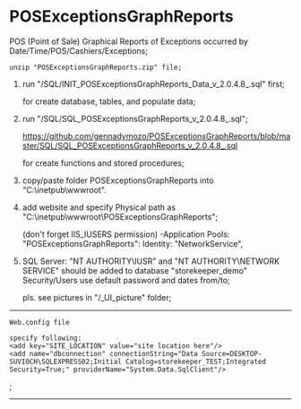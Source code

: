 # POSExceptionsGraphReports

POS (Point of Sale) Graphical Reports of Exceptions occurred by Date/Time/POS/Cashiers/Exceptions;
	
	unzip "POSExceptionsGraphReports.zip" file;

1.	run "/SQL/INIT_POSExceptionsGraphReports_Data_v_2.0.4.8_.sql" first;

	for create database, tables, and populate data;

2.	run "/SQL/SQL_POSExceptionsGraphReports_v_2.0.4.8_.sql";

	https://github.com/gennadymozo/POSExceptionsGraphReports/blob/master/SQL/SQL_POSExceptionsGraphReports_v_2.0.4.8_.sql

	for create functions and stored procedures;

3.	copy/paste folder POSExceptionsGraphReports into "C:\inetpub\wwwroot".

4.	add website and specify Physical path as "C:\inetpub\wwwroot\POSExceptionsGraphReports";

	(don't forget IIS_IUSERS permission) -Application Pools: "POSExceptionsGraphReports": Identity: "NetworkService",

5.	SQL Server: "NT AUTHORITY\IUSR" and "NT AUTHORITY\NETWORK SERVICE" should be added to database "storekeeper_demo" Security/Users
	use default password and dates from/to; 
	
	pls. see pictures in "/_UI_picture" folder;

---   ---   ---   ---   ---   ---   ---   ---   ---   ---   ---   ---   ---   ---   ---   ---   ---   ---   
	Web.config file

	specify following:
	<add key="SITE_LOCATION" value="site location here"/>
	<add name="dbconnection" connectionString="Data Source=DESKTOP-SUVI0CH\SQLEXPRESS02;Initial Catalog=storekeeper_TEST;Integrated Security=True;" providerName="System.Data.SqlClient"/>
;
---   ---   ---   ---   ---   ---   ---   ---   ---   ---   ---   ---   ---   ---   ---   ---   ---   ---   



